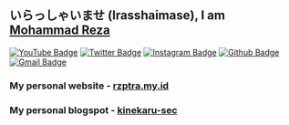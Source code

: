 <!--
**mrzptra/mrzptra** is a ✨ _special_ ✨ repository because its `README.md` (this file) appears on your GitHub profile.

Here are some ideas to get you started:

- 🔭 I’m currently working on ...
- 🌱 I’m currently learning ...
- 👯 I’m looking to collaborate on ...
- 🤔 I’m looking for help with ...
- 💬 Ask me about ...
- 📫 How to reach me: ...
- 😄 Pronouns: ...
- ⚡ Fun fact: ...
-->
## いらっしゃいませ (Irasshaimase), I am [Mohammad Reza](https://github.com/mrzptra)

[![YouTube Badge](https://img.shields.io/badge/-Reza%20ID-c4302b?style=flat-square&labelColor=c4302b&logo=youtube&logoColor=white&link=https://www.youtube.com/channel/UCdf0f7fRF4tKK5xPKo5sj2w)](https://www.youtube.com/channel/UCdf0f7fRF4tKK5xPKo5sj2w) [![Twitter Badge](https://img.shields.io/badge/-mrzptra-1ca0f1?style=flat-square&labelColor=1ca0f1&logo=twitter&logoColor=white&link=https://twitter.com/mrzptra)](https://twitter.com/mrzptra) [![Instagram Badge](https://img.shields.io/badge/-rzptraaa-F44747?style=flat-square&labelColor=F44747&logo=instagram&logoColor=white&link=https://instagram.com/rzptraaa)](https://instagram.com/rzptraaa) [![Github Badge](https://img.shields.io/badge/-mrzptra-black?style=flat-square&logo=Github&logoColor=white&link=https://www.github.com/mrzptra/)](https://www.github.com/mrzptra/)
[![Gmail Badge](https://img.shields.io/badge/-whoisreza01@gmail.com-c14438?style=flat-square&logo=Gmail&logoColor=white&link=mailto:whoisreza01@gmail.com)](mailto:whoisreza01@gmail.com)


### My personal website - [rzptra.my.id](https://rzptra.my.id)
### My personal blogspot - [kinekaru-sec](https://kinekaru-sec.blogspot.com)

